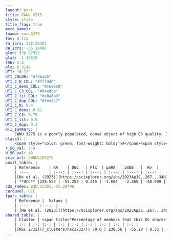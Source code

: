 ```yaml
---
layout: post
title: CWNU 3275
style: style
title_flag: true
more_names: 
fname: cwnu3275
fov: 0.113
ra_icrs: 238.55301
de_icrs: -55.28496
glon: 326.97922
glat: -1.19818
r50: 3.4
plx: 0.3148
UTI: "0.12"
UTI_COLOR: "#f3bab5"
UTI_C_N_COL: "#fff4d6"
UTI_C_dens_COL: "#c6e6c8"
UTI_C_C3_COL: "#d4edca"
UTI_C_lit_COL: "#e0a6b3"
UTI_C_dup_COL: "#fee2c7"
UTI_C_N: 0.4
UTI_C_dens: 0.81
UTI_C_C3: 0.75
UTI_C_lit: 0.0
UTI_C_dup: 0.3
UTI_summary: |
    CWNU 3275 is a poorly populated, dense object of high C3 quality. It was recently reported in the literature.<br><br><span style="color: #99180f; font-weight: bold;">Warning: </span>This is possibly a duplicated object, which shares a significant percentage of members with at least one previously reported entry.
class3: |
    <span style="color: green; font-weight: bold;">A</span><span style="color: #FFC300; font-weight: bold;">B</span>
r_50_val: 3.4
N_50_val: 40
scix_url: CWNU%203275
posit_table: |
    | Reference    | RA    | DEC   | Plx  | pmRA  | pmDE   |  Rv  |
    | :---         | :---: | :---: | :---: | :---: | :---: | :---: |
    |[He et al. (2023)](https://scixplorer.org/abs/2023ApJS..267...34H) | 238.565 | -55.308 | 0.317 | -1.684 | -2.358 | -45.03 |
    | **UCC** |238.553 | -55.285 | 0.315 | -1.684 | -2.365 | -48.909 | 
cds_radec: 238.55301,-55.28496
carousel: UCC
fpars_table: |
    | Reference |  Values |
    | :---  |  :---:  |
    | [He et al. (2023)](https://scixplorer.org/abs/2023ApJS..267...34H) | `A0=3.35, m-M=12.25, logA=8.6` |
shared_table: |
    | Cluster | <span title="Percentage of members that this OC shares with the ones listed">%</span>   | RA   | DEC   | Plx   | pmRA  | pmDE  | Rv | UTI |
    | :-: | :-: |:-: | :-: | :-: | :-: | :-: | :-: | :-: |
    |[HSC 2732](/_clusters/hsc2732/)| 70.0 | 238.56 | -55.28 | 0.33 | -1.67 | -2.36 | -45.38 |0.43 |
---
```

